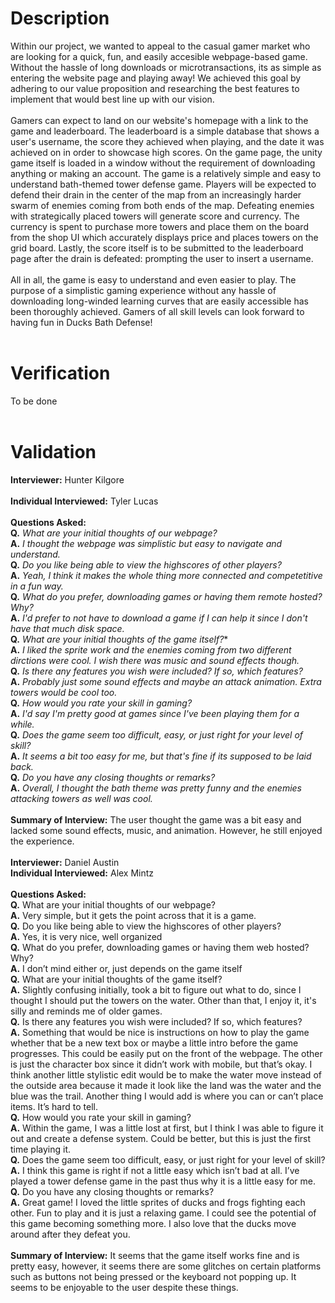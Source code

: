# Description
Within our project, we wanted to appeal to the casual gamer market who are looking for a quick, fun, and easily accesible webpage-based game.
Without the hassle of long downloads or microtransactions, its as simple as entering the website page and playing away!
We achieved this goal by adhering to our value proposition and researching the best features to implement that would best line up with our vision.
<br>
<br>
Gamers can expect to land on our website's homepage with a link to the game and leaderboard. 
The leaderboard is a simple database that shows a user's username, the score they achieved when playing, and the date it was achieved on in order to showcase high scores.
On the game page, the unity game itself is loaded in a window without the requirement of downloading anything or making an account.
The game is a relatively simple and easy to understand bath-themed tower defense game.
Players will be expected to defend their drain in the center of the map from an increasingly harder swarm of enemies coming from both ends of the map.
Defeating enemies with strategically placed towers will generate score and currency.
The currency is spent to purchase more towers and place them on the board from the shop UI which accurately displays price and places towers on the grid board.
Lastly, the score itself is to be submitted to the leaderboard page after the drain is defeated: prompting the user to insert a username.
<br>
<br>
All in all, the game is easy to understand and even easier to play.
The purpose of a simplistic gaming experience without any hassle of downloading long-winded learning curves that are easily accessible has been thoroughly achieved.
Gamers of all skill levels can look forward to having fun in Ducks Bath Defense!
<br>
<br>

# Verification
To be done
<br>
<br>

# Validation
**Interviewer:** Hunter Kilgore
<br>
<br>
**Individual Interviewed:** Tyler Lucas
<br>
<br>
**Questions Asked:**
<br>
**Q.** *What are your initial thoughts of our webpage?*
<br>
**A.** *I thought the webpage was simplistic but easy to navigate and understand.*
<br>
**Q.** *Do you like being able to view the highscores of other players?*
<br>
**A.** *Yeah, I think it makes the whole thing more connected and competetitive in a fun way.*
<br>
**Q.** *What do you prefer, downloading games or having them remote hosted? Why?*
<br>
**A.** *I'd prefer to not have to download a game if I can help it since I don't have that much disk space.*
<br>
**Q.** *What are your initial thoughts of the game itself?**
<br>
**A.** *I liked the sprite work and the enemies coming from two different dirctions were cool. I wish there was music and sound effects though.*
<br>
**Q.** *Is there any features you wish were included? If so, which features?*
<br>
**A.** *Probably just some sound effects and maybe an attack animation. Extra towers would be cool too.*
<br>
**Q.** *How would you rate your skill in gaming?*
<br>
**A.** *I'd say I'm pretty good at games since I've been playing them for a while.*
<br>
**Q.** *Does the game seem too difficult, easy, or just right for your level of skill?*
<br>
**A.** *It seems a bit too easy for me, but that's fine if its supposed to be laid back.*
<br>
**Q.** *Do you have any closing thoughts or remarks?*
<br>
**A.** *Overall, I thought the bath theme was pretty funny and the enemies attacking towers as well was cool.*
<br>
<br>
**Summary of Interview:** The user thought the game was a bit easy and lacked some sound effects, music, and animation. However, he still enjoyed the experience.
<br>
<br>
**Interviewer:** Daniel Austin
<be>
<br>
**Individual Interviewed:** Alex Mintz
<br>
<br>
**Questions Asked:**
<br>
**Q.** What are your initial thoughts of our webpage?
<br>
**A.** Very simple, but it gets the point across that it is a game.
<br>
**Q.** Do you like being able to view the highscores of other players?
<br>
**A.** Yes, it is very nice, well organized
<br>
**Q.** What do you prefer, downloading games or having them web hosted? Why?
<br>
**A.** I don’t mind either or, just depends on the game itself
<br>
**Q.** What are your initial thoughts of the game itself?
<br>
**A.** Slightly confusing initially, took a bit to figure out what to do, since I thought I should put the towers on the water. Other than that, I enjoy it, it's silly and reminds me of older games.
<br>
**Q.** Is there any features you wish were included? If so, which features?
<br>
**A.** Something that would be nice is instructions on how to play the game whether that be a new text box or maybe a little intro before the game progresses. This could be easily put on the front of the webpage. The other is just the character box since it didn’t work with mobile, but that’s okay. I think another little stylistic edit would be to make the water move instead of the outside area because it made it look like the land was the water and the blue was the trail. Another thing I would add is where you can or can’t place items. It’s hard to tell.
<br>
**Q.** How would you rate your skill in gaming?
<br>
**A.** Within the game, I was a little lost at first, but I think I was able to figure it out and create a defense system. Could be better, but this is just the first time playing it. 
<br>
**Q.** Does the game seem too difficult, easy, or just right for your level of skill?
<br>
**A.** I think this game is right if not a little easy which isn’t bad at all. I’ve played a tower defense game in the past thus why it is a little easy for me. 
<br>
**Q.** Do you have any closing thoughts or remarks?
<br>
**A.** Great game! I loved the little sprites of ducks and frogs fighting each other. Fun to play and it is just a relaxing game. I could see the potential of this game becoming something more. I also love that the ducks move around after they defeat you. 
<br>
<br>
**Summary of Interview:**
It seems that the game itself works fine and is pretty easy, however, it seems there are some glitches on certain platforms such as buttons not being pressed or the keyboard not popping up. It seems to be enjoyable to the user despite these things.

